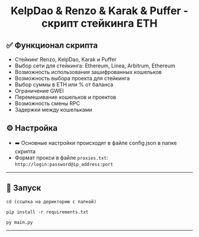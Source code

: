 <h1 align="center">KelpDao & Renzo & Karak & Puffer - скрипт стейкинга ETH</h1>

<h2>✅ Функционал скрипта</h2>

- Стейкинг Renzo, KelpDao, Karak и Puffer
- Выбор сети для стейкинга: Ethereum, Linea, Arbitrum, Ethereum
- Возможность использования зашифрованных кошельков
- Возможность выбора проекта для стейкинга
- Выбор суммы в ETH или % от баланса
- Ограничение GWEI
- Перемешивание кошельков и проектов
- Возможность смены RPC
- Задержки между кошельками

<h2>⚙️ Настройка</h2>

- ➡️ Основные настройки происходят в файле config.json в папке скрипта
- Формат прокси в файле `proxies.txt`: `http://login:password@ip_address:port`

---

<h2>🚀 Запуск</h2>

```
cd (ссылка на дерикторию с папкой)

pip install -r requirements.txt

py main.py
```

---
